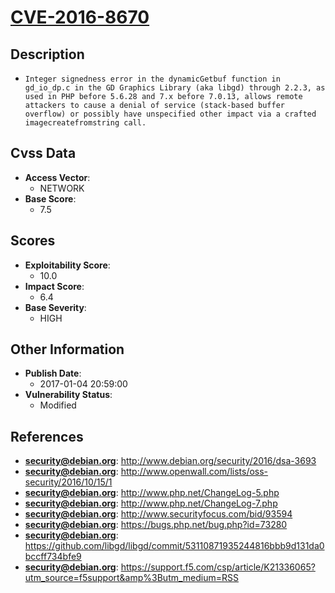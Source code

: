 
# [CVE-2016-8670](https://cve.mitre.org/cgi-bin/cvename.cgi?name=CVE-2016-8670)

## Description

- `Integer signedness error in the dynamicGetbuf function in gd_io_dp.c in the GD Graphics Library (aka libgd) through 2.2.3, as used in PHP before 5.6.28 and 7.x before 7.0.13, allows remote attackers to cause a denial of service (stack-based buffer overflow) or possibly have unspecified other impact via a crafted imagecreatefromstring call.`

## Cvss Data

- **Access Vector**:
  - NETWORK
- **Base Score**:
  - 7.5

## Scores

- **Exploitability Score**:
  - 10.0
- **Impact Score**:
  - 6.4
- **Base Severity**:
  - HIGH

## Other Information

- **Publish Date**:
  - 2017-01-04 20:59:00
- **Vulnerability Status**:
  - Modified

## References

- **security@debian.org**: http://www.debian.org/security/2016/dsa-3693
- **security@debian.org**: http://www.openwall.com/lists/oss-security/2016/10/15/1
- **security@debian.org**: http://www.php.net/ChangeLog-5.php
- **security@debian.org**: http://www.php.net/ChangeLog-7.php
- **security@debian.org**: http://www.securityfocus.com/bid/93594
- **security@debian.org**: https://bugs.php.net/bug.php?id=73280
- **security@debian.org**: https://github.com/libgd/libgd/commit/53110871935244816bbb9d131da0bccff734bfe9
- **security@debian.org**: https://support.f5.com/csp/article/K21336065?utm_source=f5support&amp%3Butm_medium=RSS
